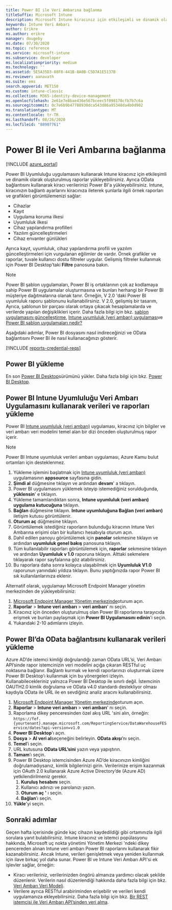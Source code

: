 ```yaml
---
title: Power BI ile Veri Ambarına bağlanma
titleSuffix: Microsoft Intune
description: Microsoft Intune kiracınız için etkileşimli ve dinamik olarak oluşturulmuş raporlar yüklemenizi mümkün kılan bir dosyayı Microsoft Power BI ile kullanmak üzere indirebilirsiniz.
keywords: Intune Veri Ambarı
author: Erikre
ms.author: erikre
manager: dougeby
ms.date: 07/30/2020
ms.topic: reference
ms.service: microsoft-intune
ms.subservice: developer
ms.localizationpriority: medium
ms.technology: ''
ms.assetid: 5E5A35D3-88F8-441B-8A0B-C5D7A1E5137B
ms.reviewer: aanavath
ms.suite: ems
search.appverid: MET150
ms.custom: intune-classic
ms.collection: M365-identity-device-management
ms.openlocfilehash: 2e61e7e8bae436e567bceec5f098170cfb7b7c6a
ms.sourcegitcommit: 0c7e6b9b47788930dca543d86a95348da4b0d902
ms.translationtype: MT
ms.contentlocale: tr-TR
ms.lasthandoff: 08/26/2020
ms.locfileid: "88907761"
---
```

# <a name="connect-to-the-data-warehouse-with-power-bi"></a>Power BI ile Veri Ambarına bağlanma

[!INCLUDE [azure_portal](../includes/azure_portal.md)]

Power BI Uyumluluğu uygulamasını kullanarak Intune kiracınız için etkileşimli ve dinamik olarak oluşturulmuş raporlar yükleyebilirsiniz. Ayrıca OData bağlantısını kullanarak kiracı verilerinizi Power BI'a yükleyebilirsiniz. Intune, kiracınızın bağlantı ayarlarını kiracınıza ileterek şunlarla ilgili örnek raporları ve grafikleri görüntülemenizi sağlar:  

- Cihazlar
- Kayıt
- Uygulama koruma ilkesi
- Uyumluluk ilkesi
- Cihaz yapılandırma profilleri
- Yazılım güncelleştirmeleri
- Cihaz envanter günlükleri

Ayrıca kayıt, uyumluluk, cihaz yapılandırma profili ve yazılım güncelleştirmeleri için vurgulanan eğilimler de vardır. Örnek grafikler ve raporlar, tuvale kullanıcı dostu filtreler uygular. Gelişmiş filtreler kullanmak için Power BI Desktop’taki **Filtre** panosuna bakın.

> [!NOTE]
> Power BI şablon uygulamaları, Power BI iş ortaklarının çok az kodlamaya sahip Power BI uygulamalar oluşturmasına ve bunları herhangi bir Power BI müşteriye dağıtmalarına olanak tanır. Örneğin, V 2.0 'daki Power BI uyumluluk raporu şablonunu kullanabilirsiniz. V 2.0, gelişmiş bir tasarım, Ayrıca, şablonun bir parçası olarak ortaya çıkacak hesaplamalarda ve verilerde yapılan değişiklikleri içerir. Daha fazla bilgi için bkz. [şablon uygulamasını güncelleştirme](/power-bi/service-template-apps-install-distribute#update-a-template-app), [Intune uyumluluk (veri ambarı) uygulaması](https://appsource.microsoft.com/product/power-bi/pbi_intune.intune_compliance_dw_app-preview?flightCodes=65ede247-5273-43b8-8a25-b89c7d211fbd)ve [Power BI şablon uygulamaları nedir?](/power-bi/service-template-apps-overview)

Aşağıdaki adımlar, Power BI dosyasını nasıl indireceğinizi ve OData bağlantısını Power BI ile nasıl kullanacağınızı gösterir.

[!INCLUDE [reports-credential-reqs](../includes/reports-credential-reqs.md)]

## <a name="install-power-bi"></a>Power BI yükleme

En son [Power BI Desktop](https://aka.ms/intune/datawarehouseapi/installpowerbi)sürümünü yükler. Daha fazla bilgi için bkz. [Power BI Desktop](https://powerbi.microsoft.com/desktop).

## <a name="load-the-data-and-reports-using-the-power-bi-intune-compliance-data-warehouse-app"></a>Power BI Intune Uyumluluğu Veri Ambarı Uygulamasını kullanarak verileri ve raporları yükleme

Power BI [Intune uyumluluk (veri ambarı)](https://aka.ms/intune/datawarehouseapi/getpowerbiapp) uygulaması, kiracınız için bilgiler ve veri ambarı veri modelini temel alan bir dizi önceden oluşturulmuş rapor içerir.

> [!NOTE]
> Power BI Intune uyumluluk verileri ambarı uygulaması, Azure Kamu bulut ortamları için desteklenmez.

1. Yükleme işlemini başlatmak için [Intune uyumluluk (veri ambarı)](https://aka.ms/intune/datawarehouseapi/getpowerbiapp) uygulamasının **appsource** sayfasına gidin.
2. **Şimdi al** düğmesine tıklayın ve ardından **devam**' a tıklayın.
3. Power BI uygulamasını yüklemek isteyip istemediğiniz sorulduğunda, **yüklensin**' e tıklayın.
4. Yükleme tamamlandıktan sonra, **Intune uyumluluk (veri ambarı) uygulama kutucuğuna** tıklayın.
5. **Bağlan** düğmesine tıklayın. **Intune uyumluluğuna Bağlan (veri ambarı)** iletişim kutusu görüntülenir.
6. **Oturum aç** düğmesine tıklayın.
7. Görüntülemek istediğiniz raporların bulunduğu kiracının Intune Veri Ambarına erişimi olan bir kullanıcı hesabıyla oturum açın.
8. Dahil edilen panoyu görüntülemek için **panolar** sekmesine tıklayın ve ardından **uyumluluk genel bakış** panosuna tıklayın.
9. Tüm kullanılabilir raporları görüntülemek için, **raporlar** sekmesine tıklayın ve ardından **Uyumluluk v 1.0** raporuna tıklayın. Alttaki sekmelere tıklayarak rapor sayfalarına göz atabilirsiniz.
10. Bu raporlara daha sonra kolayca ulaşabilmek için **Uyumluluk V1.0** raporunun yanındaki yıldıza tıklayın. Bunu yaptığınızda rapor Power BI sık kullanılanlarınıza eklenir.

Alternatif olarak, uygulamayı Microsoft Endpoint Manager yönetim merkezinden de yükleyebilirsiniz:

1. [Microsoft Endpoint Manager Yönetim merkezinde](https://go.microsoft.com/fwlink/?linkid=2109431)oturum açın.
2. **Raporlar**  >  **Intune veri ambarı**  >  **veri ambarı**' nı seçin.
3. Kiracınız için önceden oluşturulmuş olan Power BI raporlarına tarayıcıda erişmek ve bunları paylaşmak için **Power BI Uygulamasını edinin**'i seçin.
4. Yukarıdaki 2-10 adımlarını izleyin.

## <a name="load-the-data-in-power-bi-using-the-odata-link"></a>Power BI’da OData bağlantısını kullanarak verileri yükleme

Azure AD’de istemci kimliği doğrulandığı zaman OData URL’si, Veri Ambarı API’sinde rapor istemcinizin veri modelini açığa çıkaran RESTful uç noktasına bağlanır. Bağlantı kurmak ve kendi raporlarınızı oluşturmak üzere Power BI Desktop’ı kullanmak için bu yönergeleri izleyin. Kullanabilecekleriniz yalnızca Power BI Desktop ile sınırlı değil. İstemcinin OAUTH2.0 kimlik doğrulama ve OData v4.0 standardı destekliyor olması kaydıyla OData ile URL ile en sevdiğiniz analiz aracını kullanabilirsiniz.

1. [Microsoft Endpoint Manager Yönetim merkezinde](https://go.microsoft.com/fwlink/?linkid=2109431)oturum açın.
2. **Raporlar**  >  **Intune veri ambarı**  >  **veri ambarı**' nı seçin.
3. Raporlama dikey penceresinden özel akış URL 'sini alın, örneğin:<br>
    `https://fef.{yourtenant}.manage.microsoft.com/ReportingService/DataWarehouseFEService/dates?api-version=v1.0`
4. **Power BI Desktop**'ı açın.
5. **Dosya**  >  **Al veri al**seçeneğini belirleyin. **OData akışı**’nı seçin.
6. **Temel**’i seçin.
7. URL kutusuna **OData URL’sini** yazın veya yapıştırın.
8. **Tamam**’ı seçin.
9. Power BI Desktop istemcisinden Azure AD’de kiracınızın kimliğini doğrulamadıysanız, kimlik bilgilerinizi girin. Verilerinize erişim kazanmak için OAuth 2.0 kullanarak Azure Active Directory’de (Azure AD) yetkilendirilmeniz gerekir.  
    1. **Kuruluş hesabını** seçin.  
    2. Kullanıcı adınızı ve parolanızı yazın.  
    3. **Oturum aç '** ı seçin.  
    4. **Bağlan**’ı seçin.  
10. **Yükle**'yi seçin.

## <a name="next-steps"></a>Sonraki adımlar

Geçen hafta içerisinde günde kaç cihazın kaydedildiği gibi ortamınızla ilgili sorulara yanıt bulabilirsiniz. Intune kiracınız ve istemci popülasyonu hakkında, Microsoft uç nokta yönetimi Yönetim Merkezi 'ndeki dikey pencereden alınan Intune veri ambarı Power BI raporlarını kullanarak fikir kazanabilirsiniz. Ancak Intune, verileri genişletmek veya yeniden kullanmak için ilave birkaç yol daha sunar. Power BI ve Intune Veri Ambarı API'si ek işlevler sağlar, örneğin:

<!-- - You can use Power BI Desktop to create additional report types with your data. For example, you could create a custom chart representing the ratio of device manufactures in your enterprise. For more information about creating custom reports with Power BI and the Intune Data Warehouse, see `BLOG POST ON POWER BI`. -->
- Kiracı verileriniz, verilerinizden öngörü almanıza yardımcı olacak şekilde düzenlenir. Verilerin nasıl düzenlendiği hakkında daha fazla bilgi için bkz. [Veri Ambarı Veri Modeli](reports-ref-data-model.md).
- Verilere ayrıca RESTful arabiriminden erişebilir ve verileri kendi uygulamanıza ekleyebilirsiniz. Daha fazla bilgi için bkz. [Bir REST istemcisi ile Veri Ambarı API’sinden veri alma](reports-proc-data-rest.md).